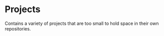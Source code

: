 Projects
=========

Contains a variety of projects that are too small to hold space in their own repositories. 
